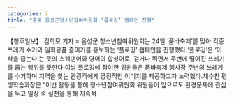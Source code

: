 ```yaml
---
categories: i
title: "충북 음성군청소년참여위원회 ‘플로깅’ 캠페인 진행"
---
```

【청주일보】 김학모 기자 = 음성군 청소년참여위원회는 24일 ‘품바축제’를 맞아 각종 쓰레기 수거와 일회용품 줄이기를 홍보하는 ‘플로깅’ 캠페인을 진행했다.‘플로깅’은 ‘이삭을 줍는다’는 뜻의 스웨덴어와 영어의 합성어로, 걷거나 뛰면서 주변에 떨어진 쓰레기를 줍는 행위를 뜻한다.이날 플로깅에 참여한 위원들은 품바축제 행사장 주변의 쓰레기를 수거하며 지역을 찾는 관광객에게 긍정적인 이미지를 제공하고자 노력했다.채수찬 평생학습과장은 “이번 활동을 통해 청소년참여위원회 위원들이 앞으로도 환경문제에 관심을 두고 일상 속 실천을 통해 지속적